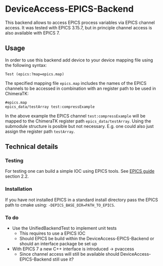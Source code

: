 # DeviceAccess-EPICS-Backend

This backend allows to access EPICS process variables via EPICS channel access.
It was tested with EPICS 3.15.7, but in principle channel access is also available with EPICS 7.

## Usage

In order to use this backend add device to your device mapping file using the following syntax:
    
    Test (epics:?map=epics.map)
    
The specified mapping file `epics.map` includes the names of the EPICS channels to be accessed in combination with an register path to be used in ChimeraTK:

    #epics.map
    epics_data/testArray test:compressExample
    
In the above example the EPICS channel `test:compressExample` will be mapped to the ChimeraTK register path `epics_data/testArray`.
Using the submodule structure is posible but not necessary. E.g. one could also just assign the register path `testArray`.
    
## Technical details

### Testing

For testing one can build a simple IOC using EPICS tools. See [EPICS guide](https://epics.anl.gov/base/R3-15/5-docs/AppDevGuide/GettingStarted.html) section 2.2.


### Installation

If you have not installed EPICS in a standard install directory pass the EPICS path to cmake using:
`-DEPICS_BASE_DIR=PATH_TO_EPICS`.

### To do

* Use the UnifiedBackendTest to implement unit tests
  * This requires to use a EPICS IOC
  * Should EPICS be build within the DeviceAccess-EPICS-Backend or should an interface package be set up
* With EPICS 7 a new C++ interface is introduced &rarr; pvaccess
  * Since channel access will still be available should DeviceAccess-EPICS-Backend still use it?  
